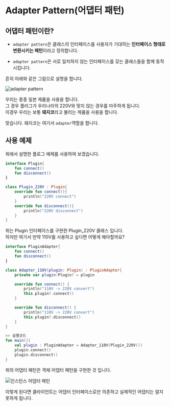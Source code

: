 # **Adapter Pattern(어댑터 패턴)**  

## 어댑터 패턴이란?

- `adapter pattern`은 클래스의 인터페이스를 사용자가 기대하는 **인터페이스 형태로 변환시키는 패턴**이라고 정의합니다. 

- `adapter pattern`은 서로 일치하지 않는 인터페이스를 갖는 클래스들을 함께 동작 시킵니다. 

흔히 아래와 같은 그림으로 설명을 합니다. 

![adapter pattern](https://encrypted-tbn0.gstatic.com/images?q=tbn%3AANd9GcTR5NLTskn4IsANTxqQpTd6uTK6OpZze8E7dg&usqp=CAU)

우리는 종종 일본 제품을 사용을 합니다.   
그 경우 플러그가 우리나라의 220V와 맞지 않는 경우를 마주하게 됩니다.   
이경우 우리는 보통 **돼지코**라고 불리는 제품을 사용을 합니다. 

맞습니다. 돼지코는 여기서 `adapter`역할을 합니다. 

## 사용 예제

위에서 설명한 플로그 예제를 사용하여 보겠습니다. 

```kotlin
interface Plugin{
    fun connect()
    fun disconnect()
}

class Plugin_220V : Plugin{
    override fun connect(){
        println("220V connect")
    }
    override fun disconnect(){
        println("220V disconnect")
    }
}
```

위는 Plugin 인터페이스를 구현한 Plugin_220V 클래스 입니다.   
하지만 여기서 만약 110V를 사용하고 싶다면 어떻게 해야할까요?

```kotlin
interface PluginAdapter{
    fun connect()
    fun disconnect()
}

class Adapter_110V(plugin: Plugin) : PluginAdapter{
    private var plugin:Plugin? = plugin

    override fun connect() {
        println("110V -> 220V convert")
        this.plugin?.connect()
    }

    override fun disconnect() {
        println("110V -> 220V convert")
        this.plugin?.disconnect()
    }
}

>> 실행코드
fun main(){
    val plugin : PluginAdapter = Adapter_110V(Plugin_220V())
    plugin.connect()
    plugin.disconnect()
}
```

위의 어댑터 패턴은 객체 어댑터 패턴을 구현한 것 입니다. 

![인스턴스 어댑터 패턴](https://img1.daumcdn.net/thumb/R1280x0/?scode=mtistory2&fname=https%3A%2F%2Fk.kakaocdn.net%2Fdn%2Fzrxsz%2FbtqxyMwwMEC%2FoysvoygnP9rLsoehpj3pUk%2Fimg.png)

이렇게 된다면 클라이언트는 어댑터 인터페이스로만 의존하고 실제적인 어댑티는 알지 못하게 됩니다. 